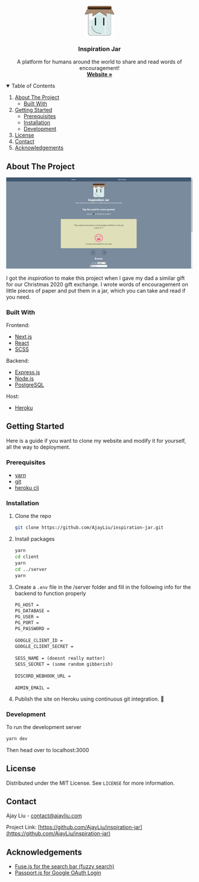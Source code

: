 <p align="center">
  <a href="https://github.com/AjayLiu/inspiration-jar">
    <img src="client/public/img/jar.svg" alt="Logo" width="80" height="80">
  </a>

  <h3 align="center">Inspiration Jar</h3>

  <p align="center">
    A platform for humans around the world to share and read words of encouragement! 
    <br />
    <a href="https://inspiration-jar.ajayliu.com"><strong>Website »</strong></a>
</p>



<!-- TABLE OF CONTENTS -->
<details open="open">
  <summary>Table of Contents</summary>
  <ol>
    <li>
      <a href="#about-the-project">About The Project</a>
      <ul>
        <li><a href="#built-with">Built With</a></li>
      </ul>
    </li>
    <li>
      <a href="#getting-started">Getting Started</a>
      <ul>
        <li><a href="#prerequisites">Prerequisites</a></li>
        <li><a href="#installation">Installation</a></li>
        <li><a href="#development">Development</a></li>
      </ul>
    </li>
    <li><a href="#license">License</a></li>
    <li><a href="#contact">Contact</a></li>
    <li><a href="#acknowledgements">Acknowledgements</a></li>
  </ol>
</details>



<!-- ABOUT THE PROJECT -->
## About The Project

<img src="preview.png"></img>

I got the <em>inspiration</em> to make this project when I gave my dad a similar gift for our Christmas 2020 gift exchange. I wrote words of encouragement on little pieces of paper and put them in a jar, which you can take and read if you need.

### Built With
Frontend:
* [Next.js](https://nextjs.org/)
* [React](https://reactjs.org/)
* [SCSS](https://sass-lang.com/)

Backend:
* [Express.js](https://expressjs.com/)
* [Node.js](https://nodejs.org/en/)
* [PostgreSQL](https://www.postgresql.org/)

Host:
* [Heroku](https://www.heroku.com/)


<!-- GETTING STARTED -->
## Getting Started

Here is a guide if you want to clone my website and modify it for yourself, all the way to deployment.

### Prerequisites

* [yarn](https://yarnpkg.com/)
* [git](https://git-scm.com/)
* [heroku cli](https://devcenter.heroku.com/articles/heroku-cli)

### Installation

1. Clone the repo
   ```sh
   git clone https://github.com/AjayLiu/inspiration-jar.git
   ```
2. Install packages
   ```sh
   yarn
   cd client
   yarn
   cd ../server
   yarn
   ```
3. Create a `.env` file in the /server folder and fill in the following info for the backend to function properly
   ```
   PG_HOST =
   PG_DATABASE =  
   PG_USER = 
   PG_PORT = 
   PG_PASSWORD = 

   GOOGLE_CLIENT_ID = 
   GOOGLE_CLIENT_SECRET = 

   SESS_NAME = (doesnt really matter)
   SESS_SECRET = (some random gibberish)

   DISCORD_WEBHOOK_URL = 

   ADMIN_EMAIL =
   ```
4. Publish the site on Heroku using continuous git integration. :tada:

### Development

To run the development server
   ```sh
   yarn dev
   ```
Then head over to localhost:3000

<!-- LICENSE -->
## License

Distributed under the MIT License. See `LICENSE` for more information.



<!-- CONTACT -->
## Contact

Ajay Liu - contact@ajayliu.com

Project Link: [https://github.com/AjayLiu/inspiration-jar](https://github.com/AjayLiu/inspiration-jar)



<!-- ACKNOWLEDGEMENTS -->
## Acknowledgements
* [Fuse.js for the search bar (fuzzy search)](https://www.vantajs.com/)
* [Passport.js for Google OAuth Login](https://www.passportjs.org/)
